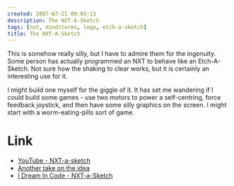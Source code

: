 ```yaml
---
created: 2007-07-21 09:03:13
description: The NXT-A-Sketch
tags: [nxt, mindstorms, lego, etch-a-sketch]
title: The NXT-A-Sketch
---
```

 <p>
  This is somehow really silly, but I have to admire them for the ingenuity. Some person has actually programmed an NXT to behave like an Etch-A-Sketch. Not sure how the shaking to clear works, but it is certainly an interesting use for it.
 </p>
 <p>
  I might build one myself for the giggle of it. It has set me wandering if I could build some games - use two motors to power a self-centring, force feedback joystick, and then have some silly graphics on the screen. I might start with a worm-eating-pills sort of game.
 </p>
 <h1 class="showhide_heading" id="Link">
  Link
 </h1>
 <ul>
  <li>
   <a href="http://www.youtube.com/watch?v=Fq2Mu7hadI8" >
    YouTube - NXT-a-sketch
   </a>
  </li>
  <li>
   <a href="http:www.legoengineering.com/content/view/58/65/" rel="">
    Another take on the idea
   </a>
  </li>
  <li>
   <a href="http://www.idreamincode.com/2007/01/nxt-a-sketch-cs190-project-emory/" >
    I Dream In Code - NXT-a-Sketch
   </a>
  </li>
 </ul>
